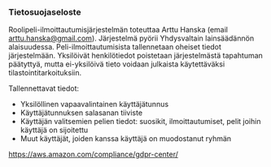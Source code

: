 ### Tietosuojaseloste

Roolipeli-ilmoittautumisjärjestelmän toteuttaa Arttu Hanska (email arttu.hanska@gmail.com). Järjestelmä pyörii Yhdysvaltain lainsäädännön alaisuudessa. Peli-ilmoittautumisista tallennetaan oheiset tiedot järjestelmään. Yksilöivät henkilötiedot poistetaan järjestelmästä tapahtuman päätyttyä, mutta ei-yksilöivä tieto voidaan julkaista käytettäväksi tilastointitarkoituksiin.

Tallennettavat tiedot:

- Yksilöllinen vapaavalintainen käyttäjätunnus
- Käyttäjätunnuksen salasanan tiiviste
- Käyttäjän valitsemien pelien tiedot: suosikit, ilmoittautumiset, pelit joihin käyttäjä on sijoitettu
- Muut käyttäjät, joiden kanssa käyttäjä on muodostanut ryhmän

https://aws.amazon.com/compliance/gdpr-center/
